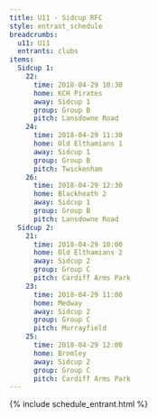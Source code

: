 ```yaml
---
title: U11 - Sidcup RFC
style: entrant_schedule
breadcrumbs:
  u11: U11
  entrants: clubs
items:
  Sidcup 1:
    22:
      time: 2018-04-29 10:30
      home: KCH Pirates
      away: Sidcup 1
      group: Group B
      pitch: Lansdowne Road
    24:
      time: 2018-04-29 11:30
      home: Old Elthamians 1
      away: Sidcup 1
      group: Group B
      pitch: Twickenham
    26:
      time: 2018-04-29 12:30
      home: Blackheath 2
      away: Sidcup 1
      group: Group B
      pitch: Lansdowne Road
  Sidcup 2:
    21:
      time: 2018-04-29 10:00
      home: Old Elthamians 2
      away: Sidcup 2
      group: Group C
      pitch: Cardiff Arms Park
    23:
      time: 2018-04-29 11:00
      home: Medway
      away: Sidcup 2
      group: Group C
      pitch: Murrayfield
    25:
      time: 2018-04-29 12:00
      home: Bromley
      away: Sidcup 2
      group: Group C
      pitch: Cardiff Arms Park
---
```


{% include schedule_entrant.html %}
